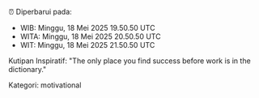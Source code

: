 ⏰ Diperbarui pada:
- WIB: Minggu, 18 Mei 2025 19.50.50 UTC
- WITA: Minggu, 18 Mei 2025 20.50.50 UTC
- WIT: Minggu, 18 Mei 2025 21.50.50 UTC

Kutipan Inspiratif:
"The only place you find success before work is in the dictionary."


Kategori: motivational

